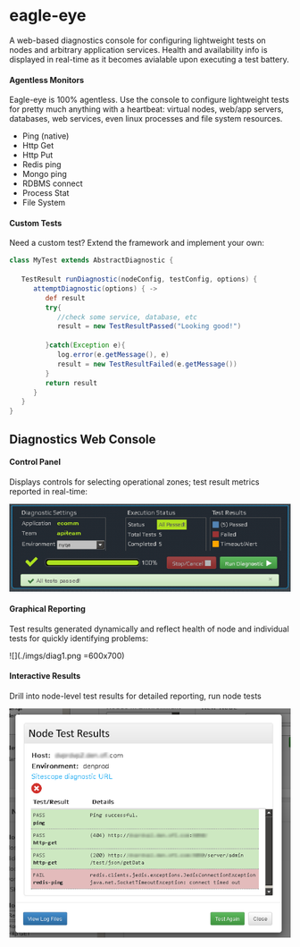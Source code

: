 eagle-eye
=========
A web-based diagnostics console for configuring lightweight tests on nodes and arbitrary application services. Health and availability info is displayed in real-time as it becomes avialable upon executing a test battery.

#### Agentless Monitors
Eagle-eye is 100% agentless. Use the console to configure lightweight tests for pretty much anything with a heartbeat: virtual nodes, web/app servers, databases, web services, even linux processes and file system resources.

- Ping (native)   
- Http Get        
- Http Put        
- Redis ping      
- Mongo ping      
- RDBMS connect   
- Process Stat    
- File System     

#### Custom Tests
Need a custom test? Extend the framework and implement your own:
```groovy
class MyTest extends AbstractDiagnostic {

   TestResult runDiagnostic(nodeConfig, testConfig, options) {
      attemptDiagnostic(options) { ->
         def result
         try{                     
            //check some service, database, etc
            result = new TestResultPassed("Looking good!")
            
         }catch(Exception e){
            log.error(e.getMessage(), e)
            result = new TestResultFailed(e.getMessage())            
         }
         return result
      }
   }
}
```

## Diagnostics Web Console

#### Control Panel
Displays controls for selecting operational zones; test result metrics reported in real-time:
<p>
<img src="./imgs/panel.png"/>
<p>

#### Graphical Reporting
Test results generated dynamically and reflect health of node and individual tests for quickly identifying problems:

![](./imgs/diag1.png =600x700)

#### Interactive Results
Drill into node-level test results for detailed reporting, run node tests

![](./imgs/results1.png)
